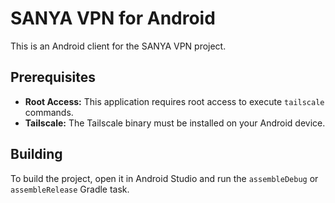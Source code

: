 # SANYA VPN for Android

This is an Android client for the SANYA VPN project.

## Prerequisites

*   **Root Access:** This application requires root access to execute `tailscale` commands.
*   **Tailscale:** The Tailscale binary must be installed on your Android device.

## Building

To build the project, open it in Android Studio and run the `assembleDebug` or `assembleRelease` Gradle task.
